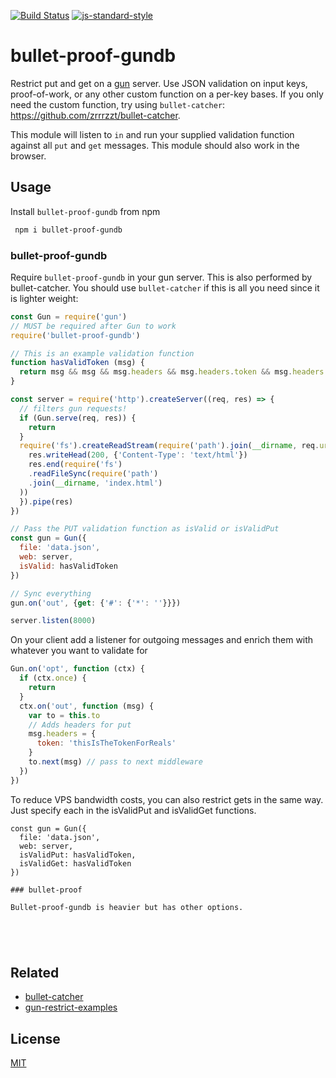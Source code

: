 [![Build Status](https://travis-ci.org/zrrrzzt/bullet-catcher.svg?branch=master)](https://travis-ci.org/zrrrzzt/bullet-catcher)
[![js-standard-style](https://img.shields.io/badge/code%20style-standard-brightgreen.svg?style=flat)](https://github.com/feross/standard)

# bullet-proof-gundb

Restrict put and get on a [gun](https://github.com/amark/gun) server. Use JSON validation on input keys, proof-of-work, or any other custom function on a per-key bases. If you only need the custom function, try using `bullet-catcher`: https://github.com/zrrrzzt/bullet-catcher. 

This module will listen to ```in``` and run your supplied validation function against all `put` and `get` messages. This module should also work in the browser. 

## Usage

Install `bullet-proof-gundb` from npm

```bash
 npm i bullet-proof-gundb
```

### bullet-proof-gundb

Require `bullet-proof-gundb` in your gun server. This is also performed by bullet-catcher. You should use `bullet-catcher` if this is all you need since it is lighter weight:

```JavaScript
const Gun = require('gun')
// MUST be required after Gun to work
require('bullet-proof-gundb')

// This is an example validation function
function hasValidToken (msg) {
  return msg && msg && msg.headers && msg.headers.token && msg.headers.token === 'thisIsTheTokenForReals'
}

const server = require('http').createServer((req, res) => {
  // filters gun requests!
  if (Gun.serve(req, res)) {
    return
  }
  require('fs').createReadStream(require('path').join(__dirname, req.url)).on('error', function () {
    res.writeHead(200, {'Content-Type': 'text/html'})
    res.end(require('fs')
    .readFileSync(require('path')
    .join(__dirname, 'index.html')
  ))
  }).pipe(res)
})

// Pass the PUT validation function as isValid or isValidPut
const gun = Gun({
  file: 'data.json',
  web: server,
  isValid: hasValidToken
})

// Sync everything
gun.on('out', {get: {'#': {'*': ''}}})

server.listen(8000)
```

On your client add a listener for outgoing messages and enrich them with whatever you want to validate for

```JavaScript
Gun.on('opt', function (ctx) {
  if (ctx.once) {
    return
  }
  ctx.on('out', function (msg) {
    var to = this.to
    // Adds headers for put
    msg.headers = {
      token: 'thisIsTheTokenForReals'
    }
    to.next(msg) // pass to next middleware
  })
})
```

To reduce VPS bandwidth costs, you can also restrict gets in the same way. Just specify each in the isValidPut and isValidGet functions.
```
const gun = Gun({
  file: 'data.json',
  web: server,
  isValidPut: hasValidToken,
  isValidGet: hasValidToken
})

### bullet-proof

Bullet-proof-gundb is heavier but has other options.





```
## Related

- [bullet-catcher](https://github.com/zrrrzzt/bullet-catcher)
- [gun-restrict-examples](https://github.com/zrrrzzt/gun-restrict-examples)

## License

[MIT](LICENSE)
